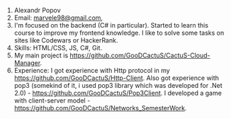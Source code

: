 1. Alexandr Popov
2. Email: marvele98@gmail.com, 
3. I'm focused on the backend (C# in particular). Started to learn this course to improve my frontend knowledge. I like to solve some tasks on sites like Codewars or HackerRank.
4. Skills: HTML/CSS, JS, C#, Git.
5. My main project is https://github.com/GooDCactuS/CactuS-Cloud-Manager.
6. Experience: I got experience with Http protocol in my https://github.com/GooDCactuS/Http-Client. Also got experience with pop3 (somekind of it, i used pop3 library which was developed for .Net 2.0) - https://github.com/GooDCactuS/Pop3Client. I developed a game with client-server model - https://github.com/GooDCactuS/Networks_SemesterWork.
